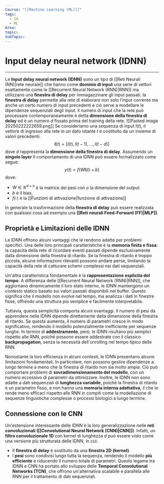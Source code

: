 ```yaml
---
Course: "[[Machine Learning (ML)]]"
tags:
  - IA
  - ML
Area: 
topic: 
SubTopic:
---
```

# Input delay neural network (IDNN)
---
Le __Input delay neural network (IDNN)__ sono un tipo di [[Reti Neurali (NN)|rete neurale]] che hanno come __dominio di input__ una serie di vettori esattamente come le [[Recurrent Neural Network (RNN)|RNN]] ma utilizzano una __finestra di delay__ per immagazzinare gli input passati. la __finestra di delay__ permette alla rete di elaborare non solo l'input corrente ma anche un certo numero di input precedenti e ciò serve a modellare le dipendenze sequenziali degli input. il numero di input che la rete può processare contemporaneamente è detta __dimensione della finestra di delay__  ed è un numero $d$  fissato prima del training della rete.
![[Pasted image 20250222222659.png]]
Se consideriamo una sequenza di input $l(t)$, il vettore di ingresso alla rete in un dato istante $t$ è costituito da un insieme di valori precedenti: $$\mathbf{l}(t) = \left[ l(t), l(t-1), \dots, l(t-d) \right]$$dove $d$ rappresenta la __dimensione della finestra di delay__. Assumendo un __singolo layer__ Il comportamento di una IDNN può essere formalizzato come segue:$$y(t) = f(W \mathbf{l}(t) + b)$$dove:
- $W\in \mathbb{R}^{d\times o}$ è la matrice dei pesi con $o$ la dimensione del output
- $b$ è il bias,
- $f(\cdot)$ è la [[Funzioni di attivazione|funzione di attivazione]]

In generale la trasformazione della __finestra di delay__ può essere realizzata con qualsiasi cosa ad esempio una  __[[Reti neurali Feed-Forward (FF)|MLP]]__. 
 

## Proprietà e Limitazioni delle IDNN

Le IDNN offrono alcuni vantaggi che le rendono adatte per problemi specifici. Una delle loro principali caratteristiche è la **memoria finita e fissa**: la capacità della rete di ricordare eventi passati dipende esclusivamente dalla dimensione della finestra di ritardo. Se la finestra di ritardo è troppo piccola, alcune informazioni rilevanti possono andare perse, limitando la capacità della rete di catturare schemi complessi nei dati sequenziali.

Un'altra caratteristica fondamentale è la **rappresentazione esplicita del tempo**. A differenza delle [[Recurrent Neural Network (RNN)|RNN]], che aggiornano dinamicamente il loro stato interno, le IDNN mantengono un contesto statico basato sui valori passati disponibili nel buffer. Questo significa che il modello non evolve nel tempo, ma analizza i dati in finestre fisse, offrendo una struttura più semplice e facilmente interpretabile.

Tuttavia, questa semplicità comporta alcuni svantaggi. Il numero di pesi da apprendere nelle IDNN dipende direttamente dalla dimensione della finestra di ritardo. Se questa aumenta, il numero di parametri cresce in modo significativo, rendendo il modello potenzialmente inefficiente per sequenze lunghe. In termini di **addestramento**, però, le IDNN risultano più semplici rispetto alle RNN, poiché possono essere addestrate con il classico **backpropagation**, senza la necessità dell'unrolling nel tempo tipico delle RNN.

Nonostante la loro efficienza in alcuni contesti, le IDNN presentano alcune limitazioni fondamentali. In particolare, non possono gestire dipendenze a lungo termine a meno che la finestra di ritardo non sia molto ampia. Ciò può comportare problemi di **sovradimensionamento del modello**, con un numero eccessivo di parametri da ottimizzare. Inoltre, le IDNN non sono adatte a dati sequenziali di **lunghezza variabile**, poiché la finestra di ritardo è un parametro fisso, e non hanno una **memoria interna adattativa**, il che le rende meno efficaci rispetto alle RNN in compiti come la modellazione di sequenze linguistiche complesse o processi biologici a lungo termine.

## Connessione con le CNN

Un'estensione interessante delle IDNN è la loro generalizzazione nelle **reti convoluzionali ([[Convolutional Neural Network  (CNN)|CNN]])**. Infatti, un **filtro convoluzionale 1D** con kernel di lunghezza $d$ può essere visto come una versione più strutturata delle IDNN, in cui:
- Il __finestra di delay__ è sostituito da una __finestra 2D (kernel)__.
- I __pesi__ sono condivisi lungo tutta la sequenza, rendendo il modello **più efficiente** e riducendo il numero totale di parametri.
Questo legame tra IDNN e CNN ha portato allo sviluppo delle **Temporal Convolutional Networks (TCN)**, che offrono un'alternativa scalabile e parallela alle RNN per il trattamento di dati sequenziali.

